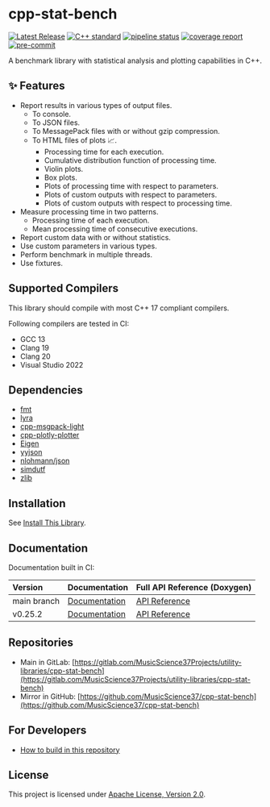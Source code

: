 # cpp-stat-bench

[![Latest Release](https://gitlab.com/MusicScience37Projects/utility-libraries/cpp-stat-bench/-/badges/release.svg)](https://gitlab.com/MusicScience37Projects/utility-libraries/cpp-stat-bench/-/releases)
[![C++ standard](https://img.shields.io/badge/standard-C%2B%2B14-blue?logo=c%2B%2B)](https://en.cppreference.com/w/cpp/compiler_support/14)
[![pipeline status](https://gitlab.com/MusicScience37Projects/utility-libraries/cpp-stat-bench/badges/main/pipeline.svg)](https://gitlab.com/MusicScience37Projects/utility-libraries/cpp-stat-bench/-/commits/main)
[![coverage report](https://gitlab.com/MusicScience37Projects/utility-libraries/cpp-stat-bench/badges/main/coverage.svg)](https://cppstatbench.musicscience37.com/coverage/)
[![pre-commit](https://img.shields.io/badge/pre--commit-enabled-brightgreen?logo=pre-commit&logoColor=white)](https://github.com/pre-commit/pre-commit)

A benchmark library with statistical analysis and plotting capabilities in C++.

## ✨ Features

- Report results in various types of output files.
  - To console.
  - To JSON files.
  - To MessagePack files with or without gzip compression.
  - To HTML files of plots 📈.
    - Processing time for each execution.
    - Cumulative distribution function of processing time.
    - Violin plots.
    - Box plots.
    - Plots of processing time with respect to parameters.
    - Plots of custom outputs with respect to parameters.
    - Plots of custom outputs with respect to processing time.
- Measure processing time in two patterns.
  - Processing time of each execution.
  - Mean processing time of consecutive executions.
- Report custom data with or without statistics.
- Use custom parameters in various types.
- Perform benchmark in multiple threads.
- Use fixtures.

## Supported Compilers

This library should compile with most C++ 17 compliant compilers.

Following compilers are tested in CI:

- GCC 13
- Clang 19
- Clang 20
- Visual Studio 2022

## Dependencies

- [fmt](https://github.com/fmtlib/fmt)
- [lyra](https://github.com/bfgroup/Lyra)
- [cpp-msgpack-light](https://gitlab.com/MusicScience37Projects/utility-libraries/cpp-msgpack-light)
- [cpp-plotly-plotter](https://gitlab.com/MusicScience37Projects/utility-libraries/cpp-plotly-plotter)
- [Eigen](https://gitlab.com/libeigen/eigen)
- [yyjson](https://github.com/ibireme/yyjson)
- [nlohmann/json](https://github.com/nlohmann/json)
- [simdutf](https://github.com/simdutf/simdutf)
- [zlib](https://github.com/madler/zlib)

## Installation

See [Install This Library](doc/sphinx/src/installation.md).

## Documentation

Documentation built in CI:

| Version     | Documentation                                                     | Full API Reference (Doxygen)                                          |
| :---------- | :---------------------------------------------------------------- | :-------------------------------------------------------------------- |
| main branch | [Documentation](https://cppstatbench.musicscience37.com/)         | [API Reference](https://cppstatbench.musicscience37.com/api/)         |
| v0.25.2     | [Documentation](https://cppstatbench.musicscience37.com/v0.25.2/) | [API Reference](https://cppstatbench.musicscience37.com/v0.25.2/api/) |

## Repositories

- Main in GitLab: [https://gitlab.com/MusicScience37Projects/utility-libraries/cpp-stat-bench](https://gitlab.com/MusicScience37Projects/utility-libraries/cpp-stat-bench)
- Mirror in GitHub: [https://github.com/MusicScience37/cpp-stat-bench](https://github.com/MusicScience37/cpp-stat-bench)

## For Developers

- [How to build in this repository](doc/sphinx/src/how_to_build_in_repository.md)

## License

This project is licensed under [Apache License, Version 2.0](https://www.apache.org/licenses/LICENSE-2.0).

